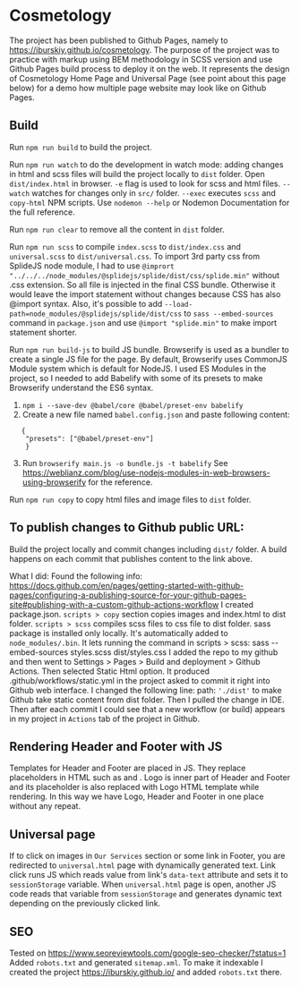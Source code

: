 # Cosmetology

The project has been published to Github Pages, namely to https://iburskiy.github.io/cosmetology.
The purpose of the project was to practice with markup using BEM methodology in SCSS version and use Github Pages build process to deploy it on the web.
It represents the design of Cosmetology Home Page and Universal Page (see point about this page below) for a demo 
how multiple page website may look like on Github Pages.

## Build
Run `npm run build` to build the project.

Run `npm run watch` to do the development in watch mode: adding changes in html and scss files will build the project locally to `dist` folder. 
Open `dist/index.html` in browser. `-e` flag is used to look for scss and html files. `--watch` watches for changes only in `src/` folder. 
`--exec` executes `scss` and `copy-html` NPM scripts. Use `nodemon --help` or Nodemon Documentation for the full reference.

Run `npm run clear` to remove all the content in `dist` folder.

Run `npm run scss` to compile `index.scss` to `dist/index.css` and `universal.scss` to `dist/universal.css`.
To import 3rd party css from SplideJS node module, I had to use ```@imprort "../../../node_modules/@splidejs/splide/dist/css/splide.min"``` without .css extension.
So all file is injected in the final CSS bundle. Otherwise it would leave the import statement without changes because CSS has also @import syntax.
Also, it's possible to add `--load-path=node_modules/@splidejs/splide/dist/css` to `sass --embed-sources` command in `package.json` 
and use `@import "splide.min"`  to make import statement shorter.

Run `npm run build-js` to build JS bundle. Browserify is used as a bundler to create a single JS file for the page. 
By default, Browserify uses CommonJS Module system which is default for NodeJS.
I used ES Modules in the project, so I needed to add Babelify with some of its presets to make Browserify understand the ES6 syntax.
1. `npm i --save-dev @babel/core @babel/preset-env babelify`
2. Create a new file named `babel.config.json` and paste following content:
```
   {
    "presets": ["@babel/preset-env"]
    }
```
3. Run `browserify main.js -o bundle.js -t babelify`
See https://weblianz.com/blog/use-nodejs-modules-in-web-browsers-using-browserify for the reference.

Run `npm run copy` to copy html files and image files to `dist` folder.

## To publish changes to Github public URL:
Build the project locally and commit changes including `dist/` folder. A build happens on each commit that publishes content to the link above.

What I did: Found the following info: https://docs.github.com/en/pages/getting-started-with-github-pages/configuring-a-publishing-source-for-your-github-pages-site#publishing-with-a-custom-github-actions-workflow 
I created package.json. `scripts > copy` section copies images and index.html to dist folder. `scripts > scss` compiles scss files to css file to dist folder. 
sass package is installed only locally. It's automatically added to `node_modules/.bin`. 
It lets running the command in scripts > scss: sass --embed-sources styles.scss dist/styles.css I added the repo to my github 
and then went to Settings > Pages > Build and deployment > Github Actions. Then selected Static Html option. 
It produced .github/workflows/static.yml in the project asked to commit it right into Github web interface. 
I changed the following line: path: `'./dist'` to make Github take static content from dist folder. Then I pulled the change in IDE. 
Then after each commit I could see that a new workflow (or build) appears in my project in `Actions` tab of the project in Github.

## Rendering Header and Footer with JS
Templates for Header and Footer are placed in JS. They replace placeholders in HTML such as <!--header--> and <!--footer-->.
Logo is inner part of Header and Footer and its placeholder <!--logo--> is also replaced with Logo HTML template while rendering.
In this way we have Logo, Header and Footer in one place without any repeat.

## Universal page
If to click on images in `Our Services` section or some link in Footer, you are redirected to `universal.html` page with dynamically generated text.
Link click runs JS which reads value from link's `data-text` attribute and sets it to `sessionStorage` variable.
When `universal.html` page is open, another JS code reads that variable from `sessionStorage` and generates dynamic text depending on the previously clicked link.

## SEO
Tested on https://www.seoreviewtools.com/google-seo-checker/?status=1
Added `robots.txt` and generated `sitemap.xml`. To make it indexable I created the project https://iburskiy.github.io/ and added `robots.txt` there.